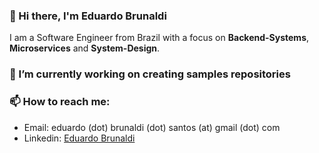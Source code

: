 ### 👋 Hi there, I'm Eduardo Brunaldi


I am a Software Engineer from Brazil with a focus on **Backend-Systems**, **Microservices** and **System-Design**.

### 🔭 I’m currently working on creating samples repositories

### 📫 How to reach me:

- Email: eduardo (dot) brunaldi (dot) santos (at) gmail (dot) com
- Linkedin: [Eduardo Brunaldi](https://www.linkedin.com/in/eduardo-brunaldi/)

